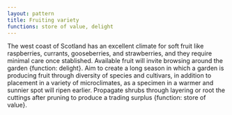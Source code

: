 ```yaml
---
layout: pattern
title: Fruiting variety
functions: store of value, delight
---
```

The west coast of Scotland has an excellent climate for soft fruit like raspberries, currants, gooseberries, and strawberries, and they require minimal care once stablished. Available fruit will invite browsing around the garden {function: delight}. Aim to create a long season in which a garden is producing fruit through diversity of species and cultivars, in addition to placement in a variety of microclimates, as a specimen in a warmer and sunnier spot will ripen earlier. Propagate shrubs through layering or root the cuttings after pruning to produce a trading surplus {function: store of value}.

